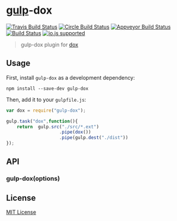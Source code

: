 
# [gulp](https://github.com/gulpjs/gulp)-dox  



[![Travis Build Status](http://img.shields.io/travis/ayhankuru/gulp-dox.svg?style=flat-square)](https://travis-ci.org/ayhankuru/gulp-dox) [![Circle Build Status](https://img.shields.io/circleci/project/ayhankuru/gulp-dox.svg?style=flat-square)](https://circleci.com/gh/ayhankuru/gulp-dox) [![Appveyor Build Status](https://img.shields.io/appveyor/ci/ayhankuru/gulp-dox.svg?style=flat-square)](https://ci.appveyor.com/project/ayhankuru/gulp-dox) [![Build Status](https://img.shields.io/david/ayhankuru/gulp-dox.svg?style=flat-square)](https://david-dm.org/ayhankuru/gulp-dox) [![io.js supported](https://img.shields.io/badge/io.js-supported-green.svg?style=flat-square)](https://iojs.org)


> gulp-dox plugin for [dox](https://github.com/visionmedia/dox)

## Usage

First, install `gulp-dox` as a development dependency:

```shell
npm install --save-dev gulp-dox
```

Then, add it to your `gulpfile.js`:

```javascript
var dox = require("gulp-dox");

gulp.task("dox",function(){
	return 	gulp.src("./src/*.ext")
					.pipe(dox())
					.pipe(gulp.dest("./dist"))
});
```

## API

### gulp-dox(options)




## License

[MIT License](http://en.wikipedia.org/wiki/MIT_License)

